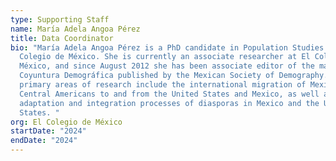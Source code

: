 ```yaml
---
type: Supporting Staff
name: María Adela Angoa Pérez
title: Data Coordinator
bio: "María Adela Angoa Pérez is a PhD candidate in Population Studies at El
  Colegio de México. She is currently an associate researcher at El Colegio de
  México, and since August 2012 she has been associate editor of the magazine
  Coyuntura Demográfica published by the Mexican Society of Demography. Her
  primary areas of research include the international migration of Mexicans and
  Central Americans to and from the United States and Mexico, as well as the
  adaptation and integration processes of diasporas in Mexico and the United
  States. "
org: El Colegio de México
startDate: "2024"
endDate: "2024"
---
```

